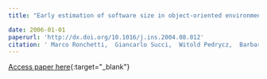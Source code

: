 ```yaml
---
title: "Early estimation of software size in object-oriented environments a case study in a CMM level 3 software firm"

date: 2006-01-01
paperurl: 'http://dx.doi.org/10.1016/j.ins.2004.08.012'
citation: ' Marco Ronchetti,  Giancarlo Succi,  Witold Pedrycz,  Barbara Russo, &quot;Early estimation of software size in object-oriented environments a case study in a CMM level 3 software firm.&quot;, 2006.'
---
```

[Access paper here](http://dx.doi.org/10.1016/j.ins.2004.08.012){:target="_blank"}
